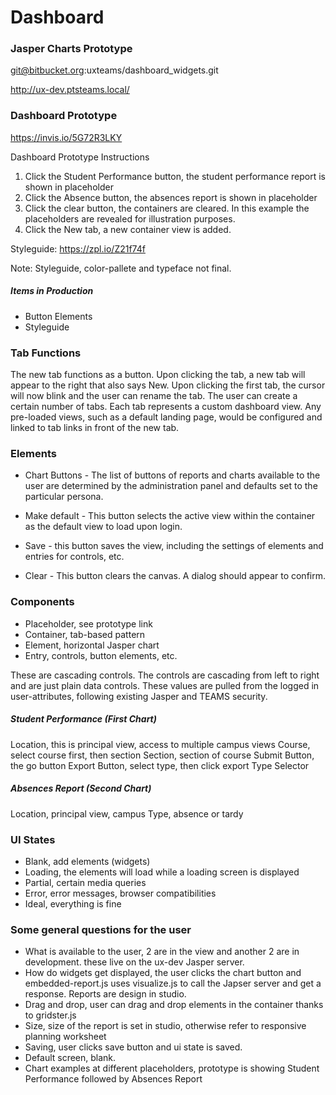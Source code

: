 # Dashboard

### Jasper Charts Prototype

git@bitbucket.org:uxteams/dashboard_widgets.git

http://ux-dev.ptsteams.local/

### Dashboard Prototype

https://invis.io/5G72R3LKY

Dashboard Prototype Instructions

1. Click the Student Performance button, the student performance report is shown in placeholder
2. Click the Absence button, the absences report is shown in placeholder
3. Click the clear button, the containers are cleared. In this example the placeholders are revealed for illustration purposes.
4. Click the New tab, a new container view is added.

Styleguide: https://zpl.io/Z21f74f

Note: Styleguide, color-pallete and typeface not final.

##### Items in Production

- Button Elements
- Styleguide

### Tab Functions
The new tab functions as a button. Upon clicking the tab, a new tab will appear to the right that also says New. Upon clicking the first tab, the cursor will now blink and the user can rename the tab. The user can create a certain number of tabs. Each tab represents a custom dashboard view. Any pre-loaded views, such as a default landing page, would be configured and linked to tab links in front of the new tab.

### Elements

- Chart Buttons - The list of buttons of reports and charts available to the user are determined by the administration panel and defaults set to the particular persona.

- Make default - This button selects the active view within the container as the default view to load upon login.

- Save - this button saves the view, including the settings of elements and entries for controls, etc.

- Clear - This button clears the canvas. A dialog should appear to confirm.

### Components

- Placeholder, see prototype link
- Container, tab-based pattern
- Element, horizontal Jasper chart
- Entry, controls, button elements, etc.

These are cascading controls. The controls are cascading from left to right and are just plain data controls. These values are pulled from the logged in user-attributes, following existing Jasper and TEAMS security.

##### Student Performance (First Chart)
Location, this is principal view, access to multiple campus views
Course, select course first, then section
Section, section of course
Submit Button, the go button
Export Button, select type, then click export
Type Selector

##### Absences Report (Second Chart)
Location, principal view, campus
Type, absence or tardy


### UI States

- Blank, add elements (widgets)
- Loading, the elements will load while a loading screen is displayed
- Partial, certain media queries
- Error, error messages, browser compatibilities
- Ideal, everything is fine

### Some general questions for the user
- What is available to the user, 2 are in the view and another 2 are in development. these live on the ux-dev Jasper server.
- How do widgets get displayed, the user clicks the chart button and embedded-report.js uses visualize.js to call the Japser server and get a response. Reports are design in studio.
- Drag and drop, user can drag and drop elements in the container thanks to gridster.js
- Size, size of the report is set in studio, otherwise refer to responsive planning worksheet
- Saving, user clicks save button and ui state is saved.
- Default screen, blank.
- Chart examples at different placeholders, prototype is showing Student Performance followed by Absences Report
